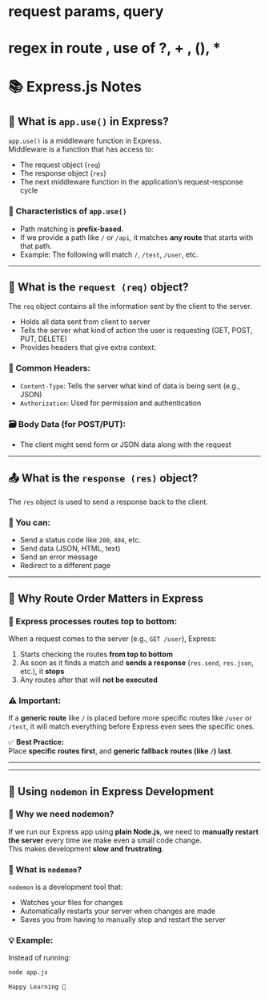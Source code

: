 # request params, query
# regex in route , use of ?, + , (), *

# 📚 Express.js Notes

## 🔹 What is `app.use()` in Express?

`app.use()` is a middleware function in Express.  
Middleware is a function that has access to:

- The request object (`req`)
- The response object (`res`)
- The next middleware function in the application’s request-response cycle

### 🧩 Characteristics of `app.use()`
- Path matching is **prefix-based**.
- If we provide a path like `/` or `/api`, it matches **any route** that starts with that path.
- Example: The following will match `/`, `/test`, `/user`, etc.

---

## 📨 What is the `request (req)` object?

The `req` object contains all the information sent by the client to the server.

- Holds all data sent from client to server
- Tells the server what kind of action the user is requesting (GET, POST, PUT, DELETE)
- Provides headers that give extra context:

### 📄 Common Headers:
- `Content-Type`: Tells the server what kind of data is being sent (e.g., JSON)
- `Authorization`: Used for permission and authentication

### 🗃 Body Data (for POST/PUT):
- The client might send form or JSON data along with the request

---

## 📤 What is the `response (res)` object?

The `res` object is used to send a response back to the client.

### 🔹 You can:
- Send a status code like `200`, `404`, etc.
- Send data (JSON, HTML, text)
- Send an error message
- Redirect to a different page

---

## 🚦 Why Route Order Matters in Express

### 🔺 Express processes routes **top to bottom**:
When a request comes to the server (e.g., `GET /user`), Express:

1. Starts checking the routes **from top to bottom**
2. As soon as it finds a match and **sends a response** (`res.send`, `res.json`, etc.), it **stops**
3. Any routes after that will **not be executed**

### ⚠️ Important:
If a **generic route** like `/` is placed before more specific routes like `/user` or `/test`, it will match everything before Express even sees the specific ones.

✅ **Best Practice:**  
Place **specific routes first**, and **generic fallback routes (like `/`) last**.

---

---

## 🔁 Using `nodemon` in Express Development

### 🤔 Why we need nodemon?
If we run our Express app using **plain Node.js**, we need to **manually restart the server** every time we make even a small code change.  
This makes development **slow and frustrating**.

### 🚀 What is `nodemon`?
`nodemon` is a development tool that:

- Watches your files for changes
- Automatically restarts your server when changes are made
- Saves you from having to manually stop and restart the server

### 💡 Example:
Instead of running:
```bash
node app.js

Happy Learning 🚀
